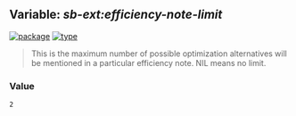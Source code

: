 ## Variable: ***sb-ext:*efficiency-note-limit****
[![package](https://img.shields.io/badge/Package-SB--EXT-5f9ea0.svg?style=social&colorA=999999)](../) [![type](https://img.shields.io/badge/Type-Variable-5f9ea0.svg?style=social&colorA=999999)](../#variable) 

> This is the maximum number of possible optimization alternatives will be
> mentioned in a particular efficiency note. NIL means no limit.

### Value
```
2
```
